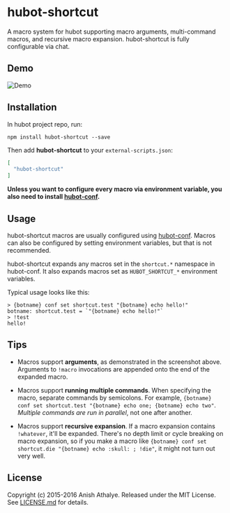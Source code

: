 # hubot-shortcut

A macro system for hubot supporting macro arguments, multi-command macros, and
recursive macro expansion. hubot-shortcut is fully configurable via chat.

## Demo

![Demo](https://raw.githubusercontent.com/anishathalye/hubot-shortcut/docs/demo.png)

## Installation

In hubot project repo, run:

`npm install hubot-shortcut --save`

Then add **hubot-shortcut** to your `external-scripts.json`:

```json
[
  "hubot-shortcut"
]
```

**Unless you want to configure every macro via environment variable, you also
need to install [hubot-conf][hubot-conf].**

## Usage

hubot-shortcut macros are usually configured using [hubot-conf][hubot-conf].
Macros can also be configured by setting environment variables, but that is not
recommended.

hubot-shortcut expands any macros set in the `shortcut.*` namespace in
hubot-conf. It also expands macros set as `HUBOT_SHORTCUT_*` environment
variables.

Typical usage looks like this:

```
> {botname} conf set shortcut.test "{botname} echo hello!"
botname: shortcut.test = `"{botname} echo hello!"`
> !test
hello!
```

## Tips

* Macros support **arguments**, as demonstrated in the screenshot above.
  Arguments to `!macro` invocations are appended onto the end of the expanded
  macro.

* Macros support **running multiple commands**. When specifying the macro,
  separate commands by semicolons. For example, `{botname} conf set
  shortcut.test "{botname} echo one; {botname} echo two"`. _Multiple commands
  are run in parallel_, not one after another.

* Macros support **recursive expansion**. If a macro expansion contains
  `!whatever`, it'll be expanded. There's no depth limit or cycle breaking on
  macro expansion, so if you make a macro like `{botname} conf set shortcut.die
  "{botname} echo :skull: ; !die"`, it might not turn out very well.

## License

Copyright (c) 2015-2016 Anish Athalye. Released under the MIT License. See
[LICENSE.md][license] for details.

[license]: LICENSE.md
[hubot-conf]: https://github.com/anishathalye/hubot-conf
